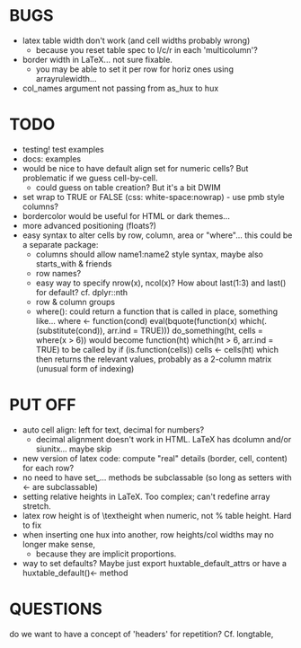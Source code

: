 

BUGS
====
* latex table width don't work (and cell widths probably wrong)
  - because you reset table spec to l/c/r in each 'multicolumn'?
* border width in LaTeX... not sure fixable.
  - you may be able to set it per row for horiz ones using arrayrulewidth...
* col_names argument not passing from as_hux to hux

TODO
====

* testing! test examples
* docs: examples
* would be nice to have default align set for numeric cells? But problematic if we guess cell-by-cell.
  - could guess on table creation? But it's a bit DWIM
* set wrap to TRUE or FALSE (css: white-space:nowrap) - use pmb style columns?
* bordercolor would be useful for HTML or dark themes...
* more advanced positioning (floats?)
* easy syntax to alter cells by row, column, area or "where"... this could be a separate package:
  - columns should allow name1:name2 style syntax, maybe also starts_with & friends
  - row names?
  - easy way to specify nrow(x), ncol(x)? How about last(1:3) and last() for default? cf. dplyr::nth
  - row & column groups
  - where(): could return a function that is called in place, something like...
  where <- function(cond) eval(bquote(function(x) which(.(substitute(cond)), arr.ind = TRUE)))
    do_something(ht, cells = where(x > 6))
  would become
    function(ht) which(ht > 6, arr.ind = TRUE)
  to be called by
    if (is.function(cells)) cells <- cells(ht)
  which then returns the relevant values, probably as a 2-column matrix (unusual form of indexing)



PUT OFF
=======
* auto cell align: left for text, decimal for numbers?
  - decimal alignment doesn't work in HTML. LaTeX has dcolumn and/or siunitx... maybe skip
* new version of latex code: compute "real" details (border, cell, content) for each row?
* no need to have set_... methods be subclassable (so long as setters with <- are subclassable)
* setting relative heights in LaTeX. Too complex; can't redefine array stretch.
* latex row height is of \\textheight when numeric, not % table height. Hard to fix
* when inserting one hux into another, row heights/col widths may no longer make sense,
  - because they are implicit proportions.
* way to set defaults? Maybe just export huxtable_default_attrs or have a huxtable_default()<- method

QUESTIONS
=========
do we want to have a concept of 'headers' for repetition? Cf. longtable,  <th>


